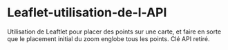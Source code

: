 # Leaflet-utilisation-de-l-API
Utilisation de Leaftlet pour placer des points sur une carte, et faire en sorte que le placement initial du zoom englobe tous les points. Clé API retiré.
